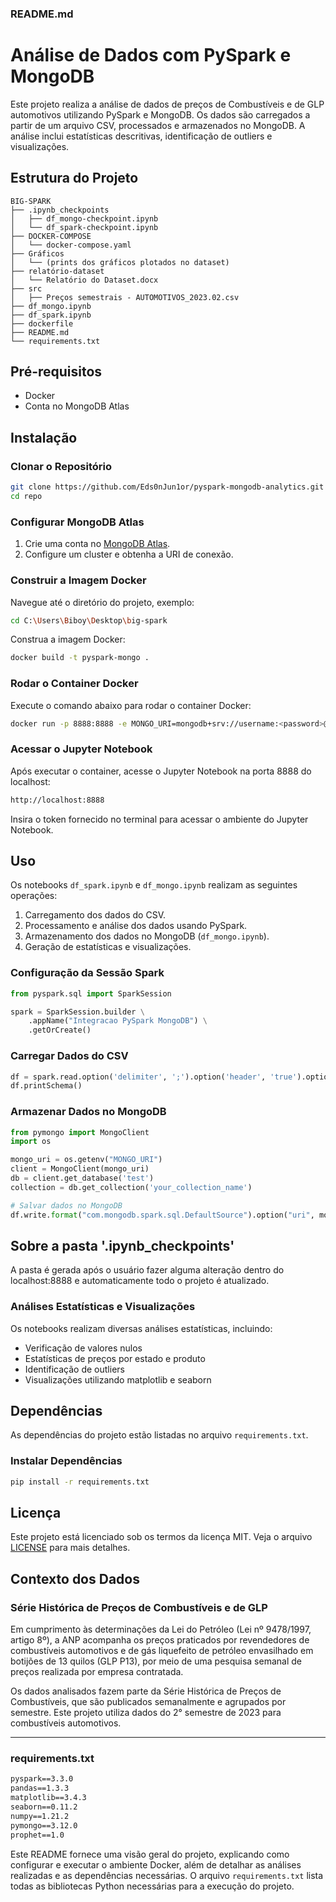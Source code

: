 ### README.md

# Análise de Dados com PySpark e MongoDB

Este projeto realiza a análise de dados de preços de Combustíveis e de GLP automotivos utilizando PySpark e MongoDB. Os dados são carregados a partir de um arquivo CSV, processados e armazenados no MongoDB. A análise inclui estatísticas descritivas, identificação de outliers e visualizações.

## Estrutura do Projeto

```
BIG-SPARK
├── .ipynb_checkpoints
│   ├── df_mongo-checkpoint.ipynb
│   └── df_spark-checkpoint.ipynb
├── DOCKER-COMPOSE
│   └── docker-compose.yaml
├── Gráficos
│   └── (prints dos gráficos plotados no dataset)
├── relatório-dataset
│   └── Relatório do Dataset.docx
├── src
│   ├── Preços semestrais - AUTOMOTIVOS_2023.02.csv
├── df_mongo.ipynb
├── df_spark.ipynb
├── dockerfile
├── README.md
└── requirements.txt
```

## Pré-requisitos

- Docker
- Conta no MongoDB Atlas

## Instalação

### Clonar o Repositório

```bash
git clone https://github.com/Eds0nJun1or/pyspark-mongodb-analytics.git
cd repo
```

### Configurar MongoDB Atlas

1. Crie uma conta no [MongoDB Atlas](https://www.mongodb.com/cloud/atlas).
2. Configure um cluster e obtenha a URI de conexão.

### Construir a Imagem Docker

Navegue até o diretório do projeto, exemplo:

```bash
cd C:\Users\Biboy\Desktop\big-spark
```

Construa a imagem Docker:

```bash
docker build -t pyspark-mongo .
```

### Rodar o Container Docker

Execute o comando abaixo para rodar o container Docker:

```bash
docker run -p 8888:8888 -e MONGO_URI=mongodb+srv://username:<password>@clustername.mongodb.net/test?retryWrites=true&w=majority -v %cd%:/home/jovyan/work pyspark-mongo
```

### Acessar o Jupyter Notebook

Após executar o container, acesse o Jupyter Notebook na porta 8888 do localhost:

```bash
http://localhost:8888
```

Insira o token fornecido no terminal para acessar o ambiente do Jupyter Notebook.

## Uso

Os notebooks `df_spark.ipynb` e `df_mongo.ipynb` realizam as seguintes operações:

1. Carregamento dos dados do CSV.
2. Processamento e análise dos dados usando PySpark.
3. Armazenamento dos dados no MongoDB (`df_mongo.ipynb`).
4. Geração de estatísticas e visualizações.

### Configuração da Sessão Spark

```python
from pyspark.sql import SparkSession

spark = SparkSession.builder \
    .appName("Integracao PySpark MongoDB") \
    .getOrCreate()
```

### Carregar Dados do CSV

```python
df = spark.read.option('delimiter', ';').option('header', 'true').option('inferSchema', 'true').option('encoding', 'ISO-8859-1').csv('./src/Preços semestrais - AUTOMOTIVOS_2023.02.csv')
df.printSchema()
```

### Armazenar Dados no MongoDB

```python
from pymongo import MongoClient
import os

mongo_uri = os.getenv("MONGO_URI")
client = MongoClient(mongo_uri)
db = client.get_database('test')
collection = db.get_collection('your_collection_name')

# Salvar dados no MongoDB
df.write.format("com.mongodb.spark.sql.DefaultSource").option("uri", mongo_uri).mode("append").save()
```

## Sobre a pasta '.ipynb_checkpoints'

A pasta é gerada após o usuário fazer alguma alteração dentro do localhost:8888 e automaticamente todo o projeto é atualizado.

### Análises Estatísticas e Visualizações

Os notebooks realizam diversas análises estatísticas, incluindo:

- Verificação de valores nulos
- Estatísticas de preços por estado e produto
- Identificação de outliers
- Visualizações utilizando matplotlib e seaborn

## Dependências

As dependências do projeto estão listadas no arquivo `requirements.txt`.

### Instalar Dependências

```bash
pip install -r requirements.txt
```

## Licença

Este projeto está licenciado sob os termos da licença MIT. Veja o arquivo [LICENSE](LICENSE) para mais detalhes.

## Contexto dos Dados

### Série Histórica de Preços de Combustíveis e de GLP

Em cumprimento às determinações da Lei do Petróleo (Lei nº 9478/1997, artigo 8º), a ANP acompanha os preços praticados por revendedores de combustíveis automotivos e de gás liquefeito de petróleo envasilhado em botijões de 13 quilos (GLP P13), por meio de uma pesquisa semanal de preços realizada por empresa contratada.

Os dados analisados fazem parte da Série Histórica de Preços de Combustíveis, que são publicados semanalmente e agrupados por semestre. Este projeto utiliza dados do 2° semestre de 2023 para combustíveis automotivos.

---

### requirements.txt

```txt
pyspark==3.3.0
pandas==1.3.3
matplotlib==3.4.3
seaborn==0.11.2
numpy==1.21.2
pymongo==3.12.0
prophet==1.0
```

Este README fornece uma visão geral do projeto, explicando como configurar e executar o ambiente Docker, além de detalhar as análises realizadas e as dependências necessárias. O arquivo `requirements.txt` lista todas as bibliotecas Python necessárias para a execução do projeto.
